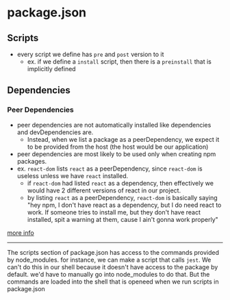 
# package.json
## Scripts
- every script we define has `pre` and `post` version to it
    - ex. if we define a `install` script, then there is a `preinstall` that is implicitly defined

## Dependencies
### Peer Dependencies
- peer dependencies are not automatically installed like dependencies and devDependencies are.
	- Instead, when we list a package as a peerDependency, we expect it to be provided from the host (the host would be our application)
- peer dependencies are most likely to be used only when creating npm packages.
- ex. `react-dom` lists `react` as a peerDependency, since `react-dom` is useless unless we have `react` installed.
	- if `react-dom` had listed `react` as a dependency, then effectively we would have 2 different versions of react in our project.
	- by listing `react` as a peerDependency, `react-dom` is basically saying "hey npm, I don't have react as a dependency, but I do need react to work. If someone tries to install me, but they don't have react installed, spit a warning at them, cause I ain't gonna work properly"

[more info](https://flaviocopes.com/npm-peer-dependencies/)


* * *

The scripts section of package.json has access to the commands provided by node_modules. for instance, we can make a script that calls `jest`. We can't do this in our shell because it doesn't have access to the package by default. we'd have to manually go into node_modules to do that. But the commands are loaded into the shell that is openeed when we run scripts in package.json
